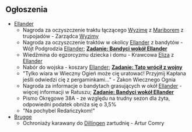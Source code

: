 ## Ogłoszenia
* [Ellander](#l_ellander)<a id='o_ellander'></a>
	* Nagroda za oczyszczenie traktu łączącego [Wyzimę](#l_wyzima) z [Mariborem](#l_maribor) z trupojadów - Zarządca [Wyzimy](#l_wyzima)
	* Nagroda za oczyszczenie traktów w okolicy [Ellander](#l_m_ellander) z bandytów - Wójt Podgrodzia [Ellander](#l_m_ellander); **[Zadanie: Bandyci wokół Ellander](#z_q3a)**
	* Wiedźmina do egzorcyzmu dziecka i domu - Krawcowa [Eliza](#p_eliza) z [Ellander](#l_m_ellander)
	* Nabór do wojska - koszary [Ellander](#l_m_ellander); **[Zadanie: Tato wrócił z wojny](#z_q4)**
	* "Tylko wiara w Wieczny Ogień może cię uratować! Przyjmij Kapłana jeślli odwiedzi cię z pergaminkami..." - Zakon Wiecznego Ognia
	* Nagroda za informacje o bandytach grasujących w okół [Ellander](#l_m_ellander) - więcej informacji w Ratuszu; **[Zadanie: Bandyci wokół Ellander](#z_q3a)**
	* Pismo Okręgowe 38A - ze względu na trudny sezon dla żyta, odpowiedni podatek obniża się o 3,5%
	* "Na pochybel Redańczykom!"
* [Brugge](#l_m_brugge)<a id='o_brugge'></a>
	* Ochroniaży karawany do [Dillingen](#l_dillingen) zartudnię - Artur Comry